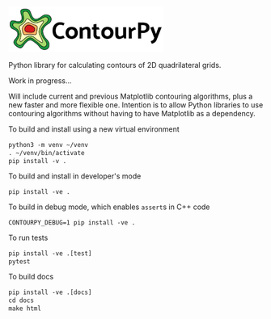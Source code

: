 <img alt="ContourPy" src="https://raw.githubusercontent.com/contourpy/contourpy/main/docs/_static/contourpy_logo_horiz.svg" height="90">

Python library for calculating contours of 2D quadrilateral grids.

Work in progress...

Will include current and previous Matplotlib contouring algorithms, plus a new
faster and more flexible one.  Intention is to allow Python libraries to use
contouring algorithms without having to have Matplotlib as a dependency.

To build and install using a new virtual environment

    python3 -m venv ~/venv
    . ~/venv/bin/activate
    pip install -v .

To build and install in developer's mode

    pip install -ve .

To build in debug mode, which enables `assert`s in C++ code

    CONTOURPY_DEBUG=1 pip install -ve .

To run tests

    pip install -ve .[test]
    pytest

To build docs

    pip install -ve .[docs]
    cd docs
    make html

